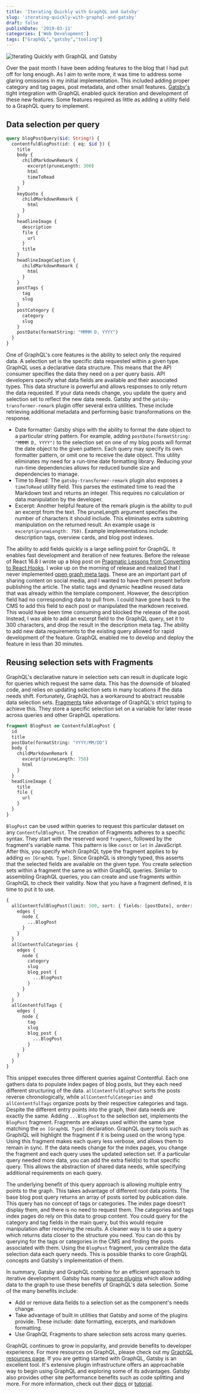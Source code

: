 ```yaml
---
title: 'Iterating Quickly with GraphQL and Gatsby'
slug: 'iterating-quickly-with-graphql-and-gatsby'
draft: false
publishDate: '2019-03-11'
categories: ['Web Development']
tags: ["GraphQL","gatsby","tooling"]
---
```

![Iterating Quickly with GraphQL and Gatsby](images/geometric-triangles.jpg#center)

Over the past month I have been adding features to the blog that I had put off for long enough. As I aim to write more, it was time to address some glaring omissions in my initial implementation. This included adding proper category and tag pages, post metadata, and other small features. [Gatsby's](https://gatsbyjs.org/) tight integration with GraphQL enabled quick iteration and development of these new features. Some features required as little as adding a utility field to a GraphQL query to implement.

## Data selection per query
```graphql
query blogPostQuery($id: String!) {
  contentfulBlogPost(id: { eq: $id }) {
    title
    body {
      childMarkdownRemark {
        excerpt(pruneLength: 300)
        html
        timeToRead
      }
    }
    keyQuote {
      childMarkdownRemark {
        html
      }
    }
    headlineImage {
      description
      file {
        url
      }
      title
    }
    headlineImageCaption {
      childMarkdownRemark {
        html
      }
    }
    postTags {
      tag
      slug
    }
    postCategory {
      category
      slug
    }
    postDate(formatString: "MMMM D, YYYY")
  }
}
``` 

One of GraphQL's core features is the ability to select only the required data. A selection set is the specific data requested within a given type. GraphQL uses a declarative data structure. This means that the API consumer specifies the data they need on a per query basis. API developers specify what data fields are available and their associated types. This data structure is powerful and allows responses to only return the data requested. If your data needs change, you update the query and selection set to reflect the new data needs. Gatsby and the `gatsby-transformer-remark` plugin offer several extra utilities. These include retrieving additional metadata and performing basic transformations on the response.

- Date formatter: Gatsby ships with the ability to format the date object to a particular string pattern. For example, adding `postDate(formatString: "MMMM D, YYYY")` to the selection set on one of my blog posts will format the date object to the given pattern. Each query may specify its own formatter pattern, or omit one to receive the date object. This utility eliminates my need for a run-time date formatting library. Reducing your run-time dependencies allows for reduced bundle size and dependencies to manage.
- Time to Read: The `gatsby-transformer-remark` plugin also exposes a `timeToRead` utility field. This parses the estimated time to read the Markdown text and returns an integer. This requires no calculation or data manipulation by the developer.
- Excerpt: Another helpful feature of the remark plugin is the ability to pull an excerpt from the text. The pruneLength argument specifies the number of characters it should include. This eliminates extra substring manipulation on the returned result. An example usage is `excerpt(pruneLength: 750)`. Example implementations include: description tags, overview cards, and blog post indexes.

The ability to add fields quickly is a large selling point for GraphQL. It enables fast development and iteration of new features. Before the release of React 16.8 I wrote up a blog post on [Pragmatic Lessons from Converting to React Hooks](//www.notion.so/blog/2019/02/06/pragmatic-lessons-from-converting-to-react-hooks). I woke up on the morning of release and realized that I never implemented [open graph meta tags](http://ogp.me/). These are an important part of sharing content on social media, and I wanted to have them present before publishing the article. The static tags and dynamic headline reused data that was already within the template component. However, the description field had no corresponding data to pull from. I could have gone back to the CMS to add this field to each post or manipulated the markdown received. This would have been time consuming and blocked the release of the post. Instead, I was able to add an excerpt field to the GraphQL query, set it to 300 characters, and drop the result in the description meta tag. The ability to add new data requirements to the existing query allowed for rapid development of the feature. GraphQL enabled me to develop and deploy the feature in less than 30 minutes.

## Reusing selection sets with Fragments

GraphQL's declarative nature in selection sets can result in duplicate logic for queries which request the same data. This has the downside of bloated code, and relies on updating selection sets in many locations if the data needs shift. Fortunately, GraphQL has a workaround to abstract reusable data selection sets. [Fragments](https://graphql.org/learn/queries/#fragments) take advantage of GraphQL's strict typing to achieve this. They store a specific selection set on a variable for later reuse across queries and other GraphQL operations.

```graphql
fragment BlogPost on ContentfulBlogPost {
  id
  title
  postDate(formatString: "YYYY/MM/DD")
  body {
    childMarkdownRemark {
      excerpt(pruneLength: 750)
      html
    }
  }
  headlineImage {
    title
    file {
      url
    }
  }
}
```

`BlogPost` can be used within queries to request this particular dataset on any `ContentfulBlogPost`. The creation of Fragments adheres to a specific syntax. They start with the reserved word `fragment`, followed by the fragment's variable name. This pattern is like `const` or `let` in JavaScript. After this, you specify which GraphQL type the fragment applies to by adding `on [GraphQL Type]`. Since GraphQL is strongly typed, this asserts that the selected fields are available on the given type. You create selection sets within a fragment the same as within GraphQL queries. Similar to assembling GraphQL queries, you can create and use fragments within GraphiQL to check their validity. Now that you have a fragment defined, it is time to put it to use.

```graphql
{
  allContentfulBlogPost(limit: 500, sort: { fields: [postDate], order: DESC }) {
    edges {
      node {
        ...BlogPost
      }
    }
  }
  allContentfulCategories {
    edges {
      node {
        category
        slug
        blog_post {
          ...BlogPost
        }
      }
    }
  }
  allContentfulTags {
    edges {
      node {
        tag
        slug
        blog_post {
          ...BlogPost
        }
      }
    }
  }
}
```

This snippet executes three different queries against Contentful. Each one gathers data to populate index pages of blog posts, but they each need different structuring of the data. `allContentfulBlogPost` sorts the posts reverse chronologically, while `allContentfulCategories` and `allContentfulTags` organize posts by their respective categories and tags. Despite the different entry points into the graph, their data needs are exactly the same. Adding `...BlogPost` to the selection set, implements the `BlogPost` fragment. Fragments are always used within the same type matching the `on [GraphQL Type]` declaration. GraphQL query tools such as GraphiQL will highlight the fragment if it is being used on the wrong type. Using this fragment makes each query less verbose, and allows them to remain in sync. If the data needs change for the index pages, you change the fragment and each query uses the updated selection set. If a particular query needed more data, you can add the extra field(s) to that specific query. This allows the abstraction of shared data needs, while specifying additional requirements on each query.

The underlying benefit of this query approach is allowing multiple entry points to the graph. This takes advantage of different root data points. The base blog post query returns an array of posts sorted by publication date. This query has no concept of tags or categories. The index page doesn’t display them, and there is no need to request them. The categories and tags index pages do rely on this data to group content. You could query for the category and tag fields in the main query, but this would require manipulation after receiving the results. A cleaner way is to use a query which returns data closer to the structure you need. You can do this by querying for the tags or categories in the CMS and finding the posts associated with them. Using the `BlogPost` fragment, you centralize the data selection data each query needs. This is possible thanks to core GraphQL concepts and Gatsby's implementation of them.

In summary, Gatsby and GraphQL combine for an efficient approach to iterative development. Gatsby has many [source plugins](https://www.gatsbyjs.org/plugins/?=source) which allow adding data to the graph to use these benefits of GraphQL's data selection. Some of the many benefits include:

- Add or remove data fields to a selection set as the component's needs change.
- Take advantage of built in utilities that Gatsby and some of the plugins provide. These include: date formatting, excerpts, and markdown formatting.
- Use GraphQL Fragments to share selection sets across many queries.

GraphQL continues to grow in popularity, and provide benefits to developer experience. For more resources on GraphQL, please check out my [GraphQL resources page](/graphql). If you are getting started with GraphQL, Gatsby is an excellent tool. It's extensive plugin infrastructure offers an approachable way to begin using GraphQL and exploring some of its advantages. Gatsby also provides other site performance benefits such as code splitting and more. For more information, check out their [docs](https://www.gatsbyjs.org/docs/) or [tutorial](https://www.gatsbyjs.org/tutorial/).
